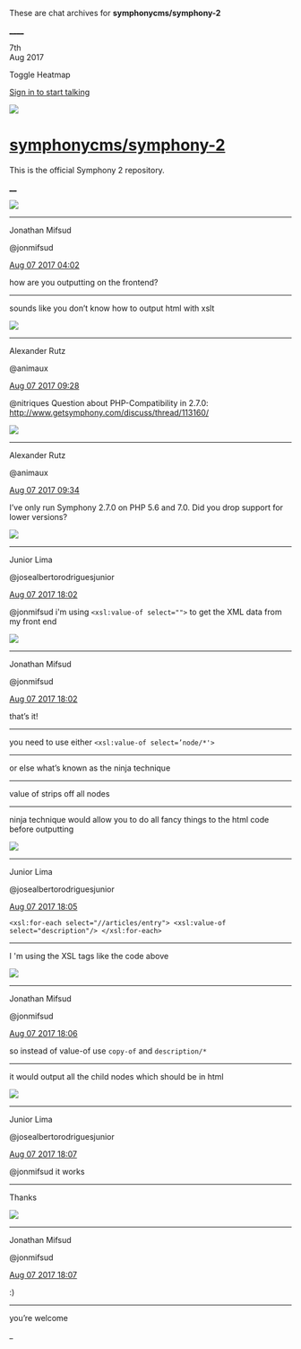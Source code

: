 These are chat archives for **symphonycms/symphony-2**

[__](/symphonycms/symphony-2/archives/2017/08/08)[__](/symphonycms/symphony-2/archives/2017/08/06)

7th  
Aug 2017

Toggle Heatmap

[Sign in to start talking](/login?action=login&button=archive-login)

![](https://avatars-02.gitter.im/group/iv/3/57542c45c43b8c601977197e?s=48)

#  [symphonycms/symphony-2](/symphonycms/symphony-2)

This is the official Symphony 2 repository.

[ __](/orgs/symphonycms/rooms "More symphonycms rooms")

![](https://avatars1.githubusercontent.com/u/859775?v=4&s=30)

____

Jonathan Mifsud

@jonmifsud

[Aug 07 2017
04:02](https://gitter.im/symphonycms/symphony-2?at=5987e67145fc670746ff202e)

how are you outputting on the frontend?

____

sounds like you don’t know how to output html with xslt

![](https://avatars2.githubusercontent.com/u/446874?v=4&s=30)

____

Alexander Rutz

@animaux

[Aug 07 2017
09:28](https://gitter.im/symphonycms/symphony-2?at=598832a1614889d4752625f2)

@nitriques Question about PHP-Compatibility in 2.7.0:
<http://www.getsymphony.com/discuss/thread/113160/>

![](https://avatars2.githubusercontent.com/u/446874?v=4&s=30)

____

Alexander Rutz

@animaux

[Aug 07 2017
09:34](https://gitter.im/symphonycms/symphony-2?at=598834191c8697534a95981e)

I’ve only run Symphony 2.7.0 on PHP 5.6 and 7.0. Did you drop support for
lower versions?

![](https://avatars2.githubusercontent.com/u/8875485?v=4&s=30)

____

Junior Lima

@josealbertorodriguesjunior

[Aug 07 2017
18:02](https://gitter.im/symphonycms/symphony-2?at=5988ab472723db8d5e820fea)

@jonmifsud i'm using `<xsl:value-of select="">` to get the XML data from my
front end

![](https://avatars1.githubusercontent.com/u/859775?v=4&s=30)

____

Jonathan Mifsud

@jonmifsud

[Aug 07 2017
18:02](https://gitter.im/symphonycms/symphony-2?at=5988ab50614889d475283512)

that’s it!

____

you need to use either `<xsl:value-of select=’node/*'>`

____

or else what’s known as the ninja technique

____

value of strips off all nodes

____

ninja technique would allow you to do all fancy things to the html code before
outputting

![](https://avatars2.githubusercontent.com/u/8875485?v=4&s=30)

____

Junior Lima

@josealbertorodriguesjunior

[Aug 07 2017
18:05](https://gitter.im/symphonycms/symphony-2?at=5988abfe2723db8d5e821356)

`<xsl:for-each select="//articles/entry"> <xsl:value-of select="description"/>
</xsl:for-each>`

____

I 'm using the XSL tags like the code above

![](https://avatars1.githubusercontent.com/u/859775?v=4&s=30)

____

Jonathan Mifsud

@jonmifsud

[Aug 07 2017
18:06](https://gitter.im/symphonycms/symphony-2?at=5988ac1d2723db8d5e8213c7)

so instead of value-of use `copy-of` and `description/*`

____

it would output all the child nodes which should be in html

![](https://avatars2.githubusercontent.com/u/8875485?v=4&s=30)

____

Junior Lima

@josealbertorodriguesjunior

[Aug 07 2017
18:07](https://gitter.im/symphonycms/symphony-2?at=5988ac6f45fc670746023b82)

@jonmifsud it works

____

Thanks

![](https://avatars1.githubusercontent.com/u/859775?v=4&s=30)

____

Jonathan Mifsud

@jonmifsud

[Aug 07 2017
18:07](https://gitter.im/symphonycms/symphony-2?at=5988ac76bc46472974601dd3)

:)

____

you’re welcome

_

